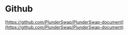# Github

[https://github.com/PlunderSwap/PlunderSwap-document](https://github.com/PlunderSwap/PlunderSwap-document)
